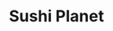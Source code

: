 ---
layout: place
title: "Sushi Planet"
permalink: /pennsylvania/philadelphia/sushi-planet.html
stateAbbr: PA
stateName: Pennsylvania
cityName: Philadelphia
seo:
  name: "Sushi Planet"
  type: Restaurant
  links: https://www.sushiplanetpa.com/
description: "Looking for sushi in Philadelphia, Pennsylvania? Check out Sushi Planet for a delightful Japanese dining experience. Enjoy a variety of sushi and other dishe..."
place_id: ChIJu5zJOZnIxokR_r7ddl10niM
photos:
  - name: >-
      places/ChIJu5zJOZnIxokR_r7ddl10niM/photos/AeeoHcL448tBhk8vwszBvZV6j2pMLk7d0Xk4ZOfcR_vawpQSXRZd0MmcEhueFXAULM3C8b--NQ-BNB84RpCWUqRJIjjDWTYL6qRO0Y_8Clc_lf9al05b_-yiBTnk2D8cYiYMNUHIXdQwh1CCIOp2ddUFiMF2Dol4l4t-CPuWLdkjCk63TimrHrCyj7P744cT0c4yjSSjJTqZqO6u4QBiqB-nYBkv25oVd59GDdkq8RHlmQkDBS2b4B9V_c2enqd5aB1My4zBnDx-hMtgE9l1BxL22HnCKNUCSRyRMAZYZEnK0GHdGtohkB_fi18cgR3lSOrIE4ucRfM__cedzbYCRkK1hc1P-5gvwcbkVP1aM_qS83xZs9IsScc2O6dhVjS_cSsaopWdR3xMAKmOc_a79wKwBoMDtstDz7CCO-xGbPBPgtSPdA
    widthPx: 3024
    heightPx: 4032
    authorAttributions:
      - displayName: Juan Oropeza
        uri: https://maps.google.com/maps/contrib/107999344711353036042
        photoUri: >-
          https://lh3.googleusercontent.com/a-/ALV-UjUwREerZtl1Sh5fLNSSRY9ueYK06q2x5uCxJ-gTobDKbbLWh62X=s100-p-k-no-mo
    flagContentUri: >-
      https://www.google.com/local/imagery/report/?cb_client=maps_api_places.places_api&image_key=!1e10!2sCIHM0ogKEICAgICDgPH2HA&hl=en-US
    googleMapsUri: >-
      https://www.google.com/maps/place//data=!3m4!1e2!3m2!1sCIHM0ogKEICAgICDgPH2HA!2e10!4m2!3m1!1s0x89c6c89939c99cbb:0x239e745d76ddbefe
  - name: >-
      places/ChIJu5zJOZnIxokR_r7ddl10niM/photos/AeeoHcIxk4IHpZe_atfyPJoPFu6sdmIHXIqvKh0lMkiadjOH9_9s2bmEO8nlEFRICWPCtKDAkMroUo8IJPLBfevi97RK6plFT80CjrzAN5tn5VZwOntQQ9Nrhgow4ZhfXpxMseaDB0uPdle4KPUy59UpFDkAsrlqhfYx-D_WZhltwNx7wTr67S-uB9bjjbGfEzXpdrvTsI4v0bRiYrm5yI6Rpa1wRjYlnaw9jP97vDy15v7Ad1VvwcYN7V2_JQS8m5jpTRPEBZbtzIlNnecawAsO_3JuD0CmjcEmmFK7TjKowZR0VWqk3BzbJwdXhIRf8288gGbE3qxyuX7sRghJ70yAgkN5eHbpe2__JIBA6V0itulEzS5dhkxTo_rmwrOEm7o3KgtCvjo_pKwyGyWsMHmnw0Ztmxy7w0WQHrjwWj6jNFamgU4
    widthPx: 4032
    heightPx: 3024
    authorAttributions:
      - displayName: Martin Alexandrov
        uri: https://maps.google.com/maps/contrib/104281761260421151082
        photoUri: >-
          https://lh3.googleusercontent.com/a/ACg8ocIaeGXqhQas2Db-3MPMc2tljYX1A0zE4lbDFvIWb2cYBPc_nA=s100-p-k-no-mo
    flagContentUri: >-
      https://www.google.com/local/imagery/report/?cb_client=maps_api_places.places_api&image_key=!1e10!2sCIHM0ogKEICAgMCw0MXFmwE&hl=en-US
    googleMapsUri: >-
      https://www.google.com/maps/place//data=!3m4!1e2!3m2!1sCIHM0ogKEICAgMCw0MXFmwE!2e10!4m2!3m1!1s0x89c6c89939c99cbb:0x239e745d76ddbefe
  - name: >-
      places/ChIJu5zJOZnIxokR_r7ddl10niM/photos/AeeoHcITLLe_E-yVtXjXmfo_VX3OhImB9oPbsBFi_2rVZhgj3c3akRGAohdoak07U0N0cg4UYMPLR7CW4-mXFJepADXOY9Ue8Ukj7Y_Zs0LhSspIdq-3-fIvEitQ6E5G-xnweNUtlN7uV4eLA8S-tPzkNEYnlE5Rcs5HVJE_qxhyMdrI1f8il58rxsN9APu_2b6J9yncEwsCrFeFG43kx-WQzfi3VN0MGjfspf3uCWpUImnI7PJAfCaf4oENMu1eUY0esRZ3sw36e3EtUMw_vKVc4-mu184A2PHdbW7Im-_6vEvsgBNgIDMXxONyqEdXsZxTYGURHgvoiiwUEY7n4CMuVOwTk-8eolr7TaNx3IJXaRFM4A2FY_-yrB8_5ZXmScprqprdqlmBcRQ8HDEQbuv0URtfra8P1v7u5J0cJoU54BmRYhza
    widthPx: 3024
    heightPx: 4032
    authorAttributions:
      - displayName: Chris Reece
        uri: https://maps.google.com/maps/contrib/108411520872241604938
        photoUri: >-
          https://lh3.googleusercontent.com/a-/ALV-UjXuy9CDKwToUTfUuqPxwQJ4WFpWnBaEiCLxPT7rlSaFWcrQC_vf=s100-p-k-no-mo
    flagContentUri: >-
      https://www.google.com/local/imagery/report/?cb_client=maps_api_places.places_api&image_key=!1e10!2sCIHM0ogKEICAgIDW3c7N7gE&hl=en-US
    googleMapsUri: >-
      https://www.google.com/maps/place//data=!3m4!1e2!3m2!1sCIHM0ogKEICAgIDW3c7N7gE!2e10!4m2!3m1!1s0x89c6c89939c99cbb:0x239e745d76ddbefe
  - name: >-
      places/ChIJu5zJOZnIxokR_r7ddl10niM/photos/AeeoHcJeTlmo_OZvAanxfgedTR_CiB7JR4Ev0UlbGL78kaYsFiJ2qvBARlNCSUs4GPj36wQAWQiPBZLXJaBVhWTNmY08ZTQbWCxrDVWn_UWaJVC4Q_P2rYXpOyqwOcyf63vpChHVpkrd27ss-MVq1aAUCg-FR0dV5Cpgiu2lzDGGvtmfiDLgSki4bdDtFH-2nzsxqQt3rfDcZia1oj5ayqbDb63zKJOydeufA4I-PXjGsYAIoFPGXY6A0jY-Pj9TAw2m2QW-1rjmhxbuvr7qx0VRGw-Cve1q5onhDsmeEOjkio2RzLRCEVULLjLHq4JBHiomAD_Z_2RA7GIF4cxh_6zeXKUa5LJ5wUBSO9uHL-psXsiJ_gFil_gtGaAPgBkWvOvADX6RvJzM3Jp3RHGgmwCOtV34AwIVtHsW1aFa8az0oLd3fIzc
    widthPx: 750
    heightPx: 1334
    authorAttributions:
      - displayName: Tilly Tilghman
        uri: https://maps.google.com/maps/contrib/103900667479732697332
        photoUri: >-
          https://lh3.googleusercontent.com/a-/ALV-UjUByscVXlH1PvPyPEUC_PhhL2QgnWYbQTlAN-1-601SCfBDWjXr=s100-p-k-no-mo
    flagContentUri: >-
      https://www.google.com/local/imagery/report/?cb_client=maps_api_places.places_api&image_key=!1e10!2sCIHM0ogKEICAgICEoKCD1AE&hl=en-US
    googleMapsUri: >-
      https://www.google.com/maps/place//data=!3m4!1e2!3m2!1sCIHM0ogKEICAgICEoKCD1AE!2e10!4m2!3m1!1s0x89c6c89939c99cbb:0x239e745d76ddbefe
  - name: >-
      places/ChIJu5zJOZnIxokR_r7ddl10niM/photos/AeeoHcJICual8o-07011ZpVrasIIDCCRk3BygceO8zNxO4LTlfUA1Z6zGYeHw6p6h_lFt9zeGhnpwIJIZUwx1bcQAMKjWFMsoOhS9e47jYrSMWucTDVuSU_wE2SxNVeBxOh1mc5M_Z5vNhTmL7u2LNX0HGcnHGqWUVMuaAWiuevlsfdqHlLxl6kL71-Fd-uWOTYUKe3DJH0aNspqIMA0-l68MQfYpbkc2_9Xq8jtni5zsCrGIx0IpC1Ym3gZF0bZCRyUEBhw3s2lHTmjYE1zT7v_--OKA-GDGBfAxvvMq_VjIYSUq2cloiX7dsPFts73y6K-BDg2UTHfWERT-yRr_ouvczt4UJI7rc0VdijOkCHSWZDwrMTvFEXrSPq9OJcNAjDhhakDc1kDJTysp72R228FvZOQrEnJqqvjo9PhpbwPrRRfjg
    widthPx: 3024
    heightPx: 4032
    authorAttributions:
      - displayName: Ashley Martin
        uri: https://maps.google.com/maps/contrib/114617871804357457237
        photoUri: >-
          https://lh3.googleusercontent.com/a-/ALV-UjUA2umYB2P6RgLLULEojPzjoaioOfiZ9dTiDiuO7AakctvsMU31UQ=s100-p-k-no-mo
    flagContentUri: >-
      https://www.google.com/local/imagery/report/?cb_client=maps_api_places.places_api&image_key=!1e10!2sCIHM0ogKEICAgICkzo2FNA&hl=en-US
    googleMapsUri: >-
      https://www.google.com/maps/place//data=!3m4!1e2!3m2!1sCIHM0ogKEICAgICkzo2FNA!2e10!4m2!3m1!1s0x89c6c89939c99cbb:0x239e745d76ddbefe
  - name: >-
      places/ChIJu5zJOZnIxokR_r7ddl10niM/photos/AeeoHcIxb3UZL4hj5jcMMuQz5WjYQAE7I8qrBwkUMYsz9tYCkuqTXXf624tDXq_b-fpJsumBnbQG4J3UczcNAesNs3v5iebsCVtvIvuW9sixzX-l3V5FDHpB1eaU2LZReBRgcnV07YjiIAWjpe8feLmCaF7MfeZGGpj7ullsmrYmQZjC38Y3ZyPTDaWOIqXYqDGX8k-BrpR_qBP15G12j7asvMsA6_XXzLJNnJQ2lgez7is7bp9HOo3BzKUCBM1r2PD6QjKrwoPyvPqJpRJ9Jfhb-l-0PgiGnQC8t35BOXFcgj765l1S9i3TANtNUKgwnJPn3AF9wHSOutw_YMkL-D9ZGUrd1sUKwBnD28R_-GJUZ2gJL642AzVL7WLQfzaREqQNqnLQmMC75p0hUtxVh7ksNux-oA3hm6kvJNWvCV9cpgQ
    widthPx: 4032
    heightPx: 3024
    authorAttributions:
      - displayName: Ashley Martin
        uri: https://maps.google.com/maps/contrib/114617871804357457237
        photoUri: >-
          https://lh3.googleusercontent.com/a-/ALV-UjUA2umYB2P6RgLLULEojPzjoaioOfiZ9dTiDiuO7AakctvsMU31UQ=s100-p-k-no-mo
    flagContentUri: >-
      https://www.google.com/local/imagery/report/?cb_client=maps_api_places.places_api&image_key=!1e10!2sCIHM0ogKEICAgICkzo2FdA&hl=en-US
    googleMapsUri: >-
      https://www.google.com/maps/place//data=!3m4!1e2!3m2!1sCIHM0ogKEICAgICkzo2FdA!2e10!4m2!3m1!1s0x89c6c89939c99cbb:0x239e745d76ddbefe
  - name: >-
      places/ChIJu5zJOZnIxokR_r7ddl10niM/photos/AeeoHcIhxeX9Mih32MxFr1SoqbTfiV1FtVSk4fEunH94L9ZDDsagr97eNiPKcW63LzhNsguhDx_t5-krYYx6frLkRkrEUibZqH3mukrPXuhJz4wvRQOW7-DE8hAfgNJIRu6-lfhmkN4ASRDhVd5Nl9Q-quSPP2u02HsTloL13X63q33tr9nSnMH1kTa8QnladSP9pqpcPh9pPVRmfMZj48Z5ziV_kh2-MRTOU4JUbJRvoHXo3pUSLpsdSjp2qCm5fOj_Q_r4fOXyZbCF_8EJMvCw3yqFPvJ6pgXxElSFlLdhiseA7WqDKORwur59qq9tbiwCKlFJTPB7ZyAzQ-0Cc3Tz2td0EwkX9KoyJAMhH0L_3eTriqoiQ3S3g8neN7eovcM113Qml_1685FWReSkv51dG39icsaY3MbAsmQOxgv3853YUw
    widthPx: 3024
    heightPx: 4032
    authorAttributions:
      - displayName: Greg Mester
        uri: https://maps.google.com/maps/contrib/118011185889842381836
        photoUri: >-
          https://lh3.googleusercontent.com/a/ACg8ocL4T8cK6EdfmgDUOZuTL3DFXuPLJQp8knFo5k_pZU0RYpzYHQ=s100-p-k-no-mo
    flagContentUri: >-
      https://www.google.com/local/imagery/report/?cb_client=maps_api_places.places_api&image_key=!1e10!2sCIHM0ogKEICAgIDZgKrNfw&hl=en-US
    googleMapsUri: >-
      https://www.google.com/maps/place//data=!3m4!1e2!3m2!1sCIHM0ogKEICAgIDZgKrNfw!2e10!4m2!3m1!1s0x89c6c89939c99cbb:0x239e745d76ddbefe
  - name: >-
      places/ChIJu5zJOZnIxokR_r7ddl10niM/photos/AeeoHcKFkx1-lwL_fjm0WJbz-VwXdf9cu1pXg8j5SYNgFWYRNeEJdabgnDubUptrzKpfVcXAIca9Xd-fjkcCF0sS04O-_KZjKpEFdqn1qNHMNgFJR-JTxWLhhh7CIxh4JWTz59jfQwkXpv2No3Uzif5J2SsPAzhAKBQaG1xO2MIUaSOYrHU10nRtCAIkvzinUhszIuYIz4UyMz36m4LAS_j41PGenk4sso9Ic27xM78fh0fMzj8S3rYBs7fbdfdxoiE-HTVIsJ1Q4XtXWcpDjMz1-HCEU123zbUQWh4_k6E6GkDDCUfPkAMz3Uu5y3ANRid2YanLdUHNsvGjGvGrCERxTucEO621C7hrJG8JP3274Bf38Ipd-c_mD98tpWCOdaJyFxQx9Bq0PNVkxQfT61HM_DN_5dIwuehgnxUaqeauNjomp0yi
    widthPx: 3024
    heightPx: 4032
    authorAttributions:
      - displayName: Thomas Stern
        uri: https://maps.google.com/maps/contrib/116069288240643476371
        photoUri: >-
          https://lh3.googleusercontent.com/a-/ALV-UjXWfpLrcE9L7UDZpGN_LN0LKhM7gIwmA4KpN40rHCzhz9QsTwiK=s100-p-k-no-mo
    flagContentUri: >-
      https://www.google.com/local/imagery/report/?cb_client=maps_api_places.places_api&image_key=!1e10!2sCIHM0ogKEICAgICE0e673QE&hl=en-US
    googleMapsUri: >-
      https://www.google.com/maps/place//data=!3m4!1e2!3m2!1sCIHM0ogKEICAgICE0e673QE!2e10!4m2!3m1!1s0x89c6c89939c99cbb:0x239e745d76ddbefe
  - name: >-
      places/ChIJu5zJOZnIxokR_r7ddl10niM/photos/AeeoHcLlevet09Ryz4zBhy_7k4ZEltSaLYWDXyHsqRsYZx0gmof_8TUN4n5l-FwlFm1gyMNDRqtwZKdQT5CRST47adcy4N3BQ0FEvz4bzwUa6hbHi7aezrh6CwRj8sDnatGvBy2Z7RadzRUTh3LtnWXhu1_--bPOzShm9_PMO3jdYe_-z6yuuDelDBfpS3q8ax-q0DeEpblJhtAFFOp3yt3Z0iM4qDEV635Yepxn-BkINGWViN03-znhNRhMX0RC3m1b2wUqhTWWwEmsZbEqE5ey2gqEkY4r0youduqIQiKsYQqXa1eWb6tx8uVuxbPaW70XBqXAdVTgNsBBHXFC77OpSD-_MuFmcNxTKGWlDuCops90Yct5cPlRLiSgX1w0gBpGuNt48SbqnxMCi7ZywNqPnBFlxMH0iUfRrYY3HEeUI8AnZQ
    widthPx: 3510
    heightPx: 4680
    authorAttributions:
      - displayName: Chris Reece
        uri: https://maps.google.com/maps/contrib/108411520872241604938
        photoUri: >-
          https://lh3.googleusercontent.com/a-/ALV-UjXuy9CDKwToUTfUuqPxwQJ4WFpWnBaEiCLxPT7rlSaFWcrQC_vf=s100-p-k-no-mo
    flagContentUri: >-
      https://www.google.com/local/imagery/report/?cb_client=maps_api_places.places_api&image_key=!1e10!2sCIHM0ogKEICAgIDW3c7DQQ&hl=en-US
    googleMapsUri: >-
      https://www.google.com/maps/place//data=!3m4!1e2!3m2!1sCIHM0ogKEICAgIDW3c7DQQ!2e10!4m2!3m1!1s0x89c6c89939c99cbb:0x239e745d76ddbefe
  - name: >-
      places/ChIJu5zJOZnIxokR_r7ddl10niM/photos/AeeoHcLS99Jc3qSRaasWgDB8h0S0TboJmyIWjmQnl2Qi7NaJNRxpZb-ftenQR1_IU0ItFGysAie4WhWFXrloEhDcQkxQMZ3J_q1Uj5OfYlpV4a9nxbDA0jdMKTGOIxswa5oOLXKrO9qXZWBBCByVRzmIFpPrQroXEMrr2i_g6UcGTm-z30_X0a4HGiAqoRzCX2fX9K2aqIAKEatrPQQ247Yzbi25CdAYhDMKqzgw964iC3xV8IgkqHeKL5ZQqv3cMb61T9K-hE_Ljyj1qHNdxWV8YFeP6Tnv5d5VskItEpCe2vlHKv_Bxd4kB6-P9-9y2pcZlDfntIXvOyB2Z1xRsxEDlMR9QSfD1mDttCqGSAvTrSuG5HCHFcObS9Dt6a-6DMDnem00J4YtHG9eL8LYShVNdmbz7yu-iuEXpZQBQnUt3hN-Bw
    widthPx: 3036
    heightPx: 4048
    authorAttributions:
      - displayName: Colin Salem
        uri: https://maps.google.com/maps/contrib/101093706149735381587
        photoUri: >-
          https://lh3.googleusercontent.com/a-/ALV-UjVcM34riEyzTEyLQl0e4z1-aJp8Ax8GTniKUQLPjJ_b2QdoxZN5uQ=s100-p-k-no-mo
    flagContentUri: >-
      https://www.google.com/local/imagery/report/?cb_client=maps_api_places.places_api&image_key=!1e10!2sCIHM0ogKEICAgID4wNWdAQ&hl=en-US
    googleMapsUri: >-
      https://www.google.com/maps/place//data=!3m4!1e2!3m2!1sCIHM0ogKEICAgID4wNWdAQ!2e10!4m2!3m1!1s0x89c6c89939c99cbb:0x239e745d76ddbefe
address: 624 S 3rd St, Philadelphia, PA 19147, USA
street: 624 S 3rd St
city: Philadelphia
state: PA
zip: '19147'
country: USA
neighborhood: Queen Village
latitude: '39.940724'
longitude: '-75.147974'
accessibility_options: null
business_status: OPERATIONAL
name: Sushi Planet
google_maps_links:
  directionsUri: >-
    https://www.google.com/maps/dir//''/data=!4m7!4m6!1m1!4e2!1m2!1m1!1s0x89c6c89939c99cbb:0x239e745d76ddbefe!3e0
  placeUri: https://maps.google.com/?cid=2566616782422785790
  writeAReviewUri: >-
    https://www.google.com/maps/place//data=!4m3!3m2!1s0x89c6c89939c99cbb:0x239e745d76ddbefe!12e1
  reviewsUri: >-
    https://www.google.com/maps/place//data=!4m4!3m3!1s0x89c6c89939c99cbb:0x239e745d76ddbefe!9m1!1b1
  photosUri: >-
    https://www.google.com/maps/place//data=!4m3!3m2!1s0x89c6c89939c99cbb:0x239e745d76ddbefe!10e5
primary_type: Sushi Restaurant
opening_hours:
  regular: null
  current: null
secondary_opening_hours:
  regular:
    weekdayDescriptions: null
    type: null
  current:
    weekdayDescriptions: null
    type: null
phone: (215) 922-5000
price_level: PRICE_LEVEL_MODERATE
price_range: $10 &ndash; $20
rating: '4.3'
rating_count: 144
website: https://www.sushiplanetpa.com/
reviews: null
parking_options: null
payment_options: null
allow_dogs: null
curbside_pickup: null
delivery: null
dine_in: null
good_for_children: null
good_for_groups: null
good_for_sports: null
live_music: null
menu_for_children: null
outdoor_seating: null
reservable: null
restroom: null
serves_beer: null
serves_breakfast: null
serves_brunch: null
serves_cocktails: null
serves_coffee: null
serves_dinner: null
serves_dessert: null
serves_lunch: null
serves_vegetarian_food: null
serves_wine: null
takeout: null
summary: null

---